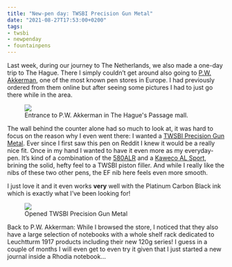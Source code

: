 ```yaml
---
title: "New-pen day: TWSBI Precision Gun Metal"
date: "2021-08-27T17:53:00+0200"
tags:
- twsbi
- newpenday
- fountainpens
---
```


Last week, during our journey to The Netherlands, we also made a one-day trip to The Hague. There I simply couldn’t get around also going to [P.W. Akkerman](https://akkermandenhaag.com), one of the most known pen stores in Europe. I had previously ordered from them online but after seeing some pictures I had to just go there while in the area.

<figure>
<img src="/media/2021/pwakkerman.jpg">
<figcaption>Entrance to P.W. Akkerman in The Hague's Passage mall.</figcaption>
</figure>

The wall behind the counter alone had so much to look at, it was hard to focus on the reason why I even went there: I wanted a [TWSBI Precision Gun Metal](https://www.twsbi.com/collections/fountain-pens/products/twsbi-precision-gun-metal-fountain-pen). Ever since I first saw this pen on Reddit I knew it would be a really nice fit. Once in my hand I wanted to have it even more as my everyday-pen. It’s kind of a combination of the [580ALR](https://zerokspot.com/weblog/2021/02/11/new-pen-day-twsbi-diamond-580alr-nickel-gray/) and a [Kaweco AL Sport](https://zerokspot.com/weblog/2020/09/20/kaweco-al-sport-fountain-pen/), brining the solid, hefty feel to a TWSBI piston filler. And while I really like the nibs of these two other pens, the EF nib here feels even more smooth.

I just love it and it even works **very** well with the Platinum Carbon Black ink which is exactly what I’ve been looking for!

<figure>
<img src="/media/2021/twsbi-precision-gun-metal.jpg">
<figcaption>Opened TWSBI Precision Gun Metal</figcaption>
</figure>

Back to P.W. Akkerman: While I browsed the store, I noticed that they also have a large selection of notebooks with a whole shelf rack dedicated to Leuchtturm 1917 products including their new 120g series! I guess in a couple of months I will even get to even try it given that I just started a new journal inside a Rhodia notebook... 

